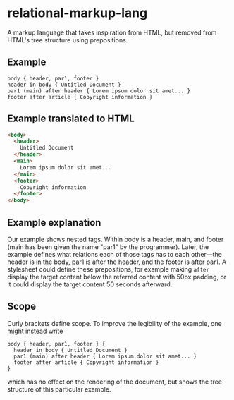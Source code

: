 # relational-markup-lang
A markup language that takes inspiration from HTML, but removed from HTML's tree structure using prepositions.

## Example
```rml
body { header, par1, footer }
header in body { Untitled Document }
par1 (main) after header { Lorem ipsum dolor sit amet... }
footer after article { Copyright information }
```

## Example translated to HTML
```html
<body>
  <header>
    Untitled Document
  </header>
  <main>
    Lorem ipsum dolor sit amet...
  </main>
  <footer>
    Copyright information
  </footer>
</body>
```

## Example explanation
Our example shows nested tags. Within body is a header, main, and footer (main has been given the name "par1" by the programmer). Later, the example defines what relations each of those tags has to each other—the header is in the body, par1 is after the header, and the footer is after par1. A stylesheet could define these prepositions, for example making `after` display the target content below the referred content with 50px padding, or it could display the target content 50 seconds afterward.

## Scope
Curly brackets define scope. To improve the legibility of the example, one might instead write
```rml
body { header, par1, footer } {
  header in body { Untitled Document }
  par1 (main) after header { Lorem ipsum dolor sit amet... }
  footer after article { Copyright information }
}
```
which has no effect on the rendering of the document, but shows the tree structure of this particular example.

